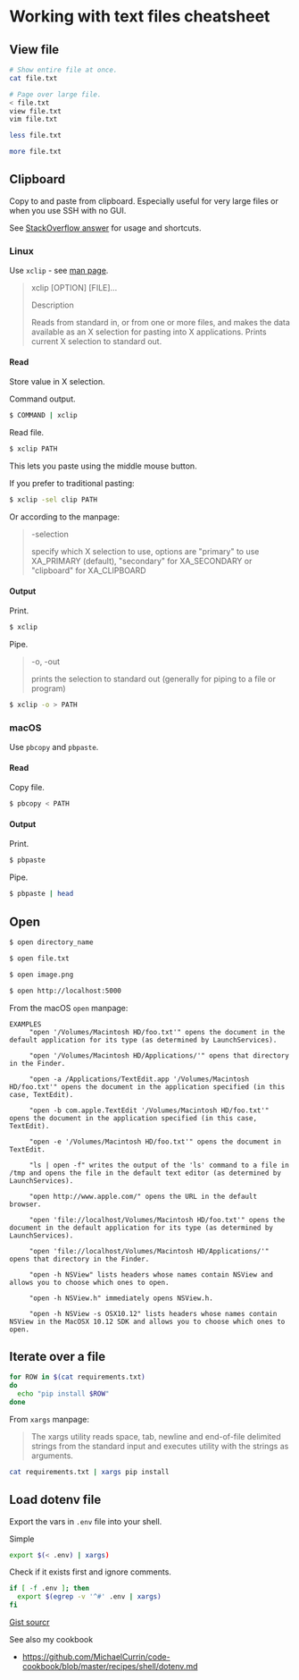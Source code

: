 # Working with text files cheatsheet


## View file

```sh
# Show entire file at once.
cat file.txt

# Page over large file.
< file.txt
view file.txt
vim file.txt

less file.txt

more file.txt
```


## Clipboard

Copy to and paste from clipboard. Especially useful for very large files or when you use SSH with no GUI.


See [StackOverflow answer](https://stackoverflow.com/questions/749544/pipe-to-from-the-clipboard-in-bash-script) for usage and shortcuts.

### Linux

Use `xclip` - see [man page](https://linux.die.net/man/1/xclip).

> xclip [OPTION] [FILE]...
>
> Description
>
> Reads from standard in, or from one or more files, and makes the data available as an X selection for pasting into X applications. Prints current X selection to standard out. 

#### Read

Store value in X selection.

Command output.

```sh
$ COMMAND | xclip
```

Read file.

```sh
$ xclip PATH
```

This lets you paste using the middle mouse button.

If you prefer to traditional pasting:

```sh
$ xclip -sel clip PATH
```

Or according to the manpage:

> -selection 
>
>   specify which X selection to use, options are "primary" to use XA_PRIMARY (default), "secondary" for XA_SECONDARY or "clipboard" for XA_CLIPBOARD 

#### Output

Print.

```sh
$ xclip
```

Pipe.

> -o, -out 
>
>   prints the selection to standard out (generally for piping to a file or program) 
    
```sh
$ xclip -o > PATH
```

### macOS

Use `pbcopy` and `pbpaste`.

#### Read

Copy file.

```sh
$ pbcopy < PATH
```

#### Output

Print.

```sh
$ pbpaste
```

Pipe.

```sh
$ pbpaste | head
```

## Open

```sh
$ open directory_name
```

```sh
$ open file.txt
```

```sh
$ open image.png
```


```sh
$ open http://localhost:5000
```

From the macOS `open` manpage:

```
EXAMPLES
     "open '/Volumes/Macintosh HD/foo.txt'" opens the document in the default application for its type (as determined by LaunchServices).

     "open '/Volumes/Macintosh HD/Applications/'" opens that directory in the Finder.

     "open -a /Applications/TextEdit.app '/Volumes/Macintosh HD/foo.txt'" opens the document in the application specified (in this case, TextEdit).

     "open -b com.apple.TextEdit '/Volumes/Macintosh HD/foo.txt'" opens the document in the application specified (in this case, TextEdit).

     "open -e '/Volumes/Macintosh HD/foo.txt'" opens the document in TextEdit.

     "ls | open -f" writes the output of the 'ls' command to a file in /tmp and opens the file in the default text editor (as determined by LaunchServices).

     "open http://www.apple.com/" opens the URL in the default browser.

     "open 'file://localhost/Volumes/Macintosh HD/foo.txt'" opens the document in the default application for its type (as determined by LaunchServices).

     "open 'file://localhost/Volumes/Macintosh HD/Applications/'" opens that directory in the Finder.

     "open -h NSView" lists headers whose names contain NSView and allows you to choose which ones to open.

     "open -h NSView.h" immediately opens NSView.h.

     "open -h NSView -s OSX10.12" lists headers whose names contain NSView in the MacOSX 10.12 SDK and allows you to choose which ones to open.
```

## Iterate over a file

```sh
for ROW in $(cat requirements.txt)
do
  echo "pip install $ROW"
done
```

From `xargs` manpage:

> The xargs utility reads space, tab, newline and end-of-file delimited strings from the standard input and executes utility with the strings as arguments.


```sh
cat requirements.txt | xargs pip install
```

## Load dotenv file

Export the vars in `.env` file into your shell.

Simple

```sh
export $(< .env) | xargs)
```

Check if it exists first and ignore comments.

```sh
if [ -f .env ]; then
  export $(egrep -v '^#' .env | xargs)
fi
```

[Gist sourcr](https://gist.github.com/judy2k/7656bfe3b322d669ef75364a46327836)

See also my cookbook

- https://github.com/MichaelCurrin/code-cookbook/blob/master/recipes/shell/dotenv.md
